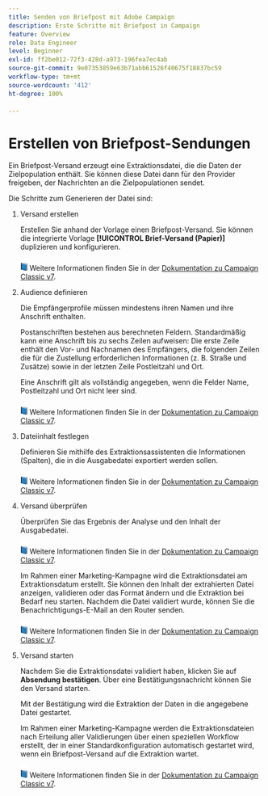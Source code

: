 ```yaml
---
title: Senden von Briefpost mit Adobe Campaign
description: Erste Schritte mit Briefpost in Campaign
feature: Overview
role: Data Engineer
level: Beginner
exl-id: ff2be012-72f3-428d-a973-196fea7ec4ab
source-git-commit: 9e07353859e63b71abb61526f40675f18837bc59
workflow-type: tm+mt
source-wordcount: '412'
ht-degree: 100%

---
```


# Erstellen von Briefpost-Sendungen

Ein Briefpost-Versand erzeugt eine Extraktionsdatei, die die Daten der Zielpopulation enthält. Sie können diese Datei dann für den Provider freigeben, der Nachrichten an die Zielpopulationen sendet.

Die Schritte zum Generieren der Datei sind:

1. Versand erstellen

   Erstellen Sie anhand der Vorlage einen Briefpost-Versand. Sie können die integrierte Vorlage **[!UICONTROL Brief-Versand (Papier)]** duplizieren und konfigurieren.

   ![](../assets/do-not-localize/book.png) Weitere Informationen finden Sie in der [Dokumentation zu Campaign Classic v7](https://experienceleague.adobe.com/docs/campaign-classic/using/sending-messages/sending-direct-mail/creating-a-direct-mail-delivery.html?lang=de).

1. Audience definieren

   Die Empfängerprofile müssen mindestens ihren Namen und ihre Anschrift enthalten.

   Postanschriften bestehen aus berechneten Feldern. Standardmäßig kann eine Anschrift bis zu sechs Zeilen aufweisen: Die erste Zeile enthält den Vor- und Nachnamen des Empfängers, die folgenden Zeilen die für die Zustellung erforderlichen Informationen (z. B. Straße und Zusätze) sowie in der letzten Zeile Postleitzahl und Ort.

   Eine Anschrift gilt als vollständig angegeben, wenn die Felder Name, Postleitzahl und Ort nicht leer sind.

   ![](../assets/do-not-localize/book.png) Weitere Informationen finden Sie in der [Dokumentation zu Campaign Classic v7](https://experienceleague.adobe.com/docs/campaign-classic/using/sending-messages/key-steps-when-creating-a-delivery/steps-defining-the-target-population.html?lang=de).

1. Dateiinhalt festlegen

   Definieren Sie mithilfe des Extraktionsassistenten die Informationen (Spalten), die in die Ausgabedatei exportiert werden sollen.

   ![](../assets/do-not-localize/book.png) Weitere Informationen finden Sie in der [Dokumentation zu Campaign Classic v7](https://experienceleague.adobe.com/docs/campaign-classic/using/sending-messages/sending-direct-mail/defining-the-direct-mail-content.html?lang=de).

1. Versand überprüfen

   Überprüfen Sie das Ergebnis der Analyse und den Inhalt der Ausgabedatei.

   ![](../assets/do-not-localize/book.png) Weitere Informationen finden Sie in der [Dokumentation zu Campaign Classic v7](https://experienceleague.adobe.com/docs/campaign-classic/using/sending-messages/sending-direct-mail/validating.html?lang=de).

   Im Rahmen einer Marketing-Kampagne wird die Extraktionsdatei am Extraktionsdatum erstellt. Sie können den Inhalt der extrahierten Datei anzeigen, validieren oder das Format ändern und die Extraktion bei Bedarf neu starten. Nachdem die Datei validiert wurde, können Sie die Benachrichtigungs-E-Mail an den Router senden.

   ![](../assets/do-not-localize/book.png) Weitere Informationen finden Sie in der [Dokumentation zu Campaign Classic v7](https://experienceleague.adobe.com/docs/campaign-classic/using/orchestrating-campaigns/orchestrate-campaigns/marketing-campaign-approval.html?lang=de#approving-an-extraction-file?lang=de).

1. Versand starten

   Nachdem Sie die Extraktionsdatei validiert haben, klicken Sie auf **Absendung bestätigen**. Über eine Bestätigungsnachricht können Sie den Versand starten.

   Mit der Bestätigung wird die Extraktion der Daten in die angegebene Datei gestartet.

   Im Rahmen einer Marketing-Kampagne werden die Extraktionsdateien nach Erteilung aller Validierungen über einen speziellen Workflow erstellt, der in einer Standardkonfiguration automatisch gestartet wird, wenn ein Briefpost-Versand auf die Extraktion wartet.

   ![](../assets/do-not-localize/book.png) Weitere Informationen finden Sie in der [Dokumentation zu Campaign Classic v7](https://experienceleague.adobe.com/docs/campaign-classic/using/orchestrating-campaigns/orchestrate-campaigns/marketing-campaign-deliveries.html?lang=de#starting-an-offline-delivery).
